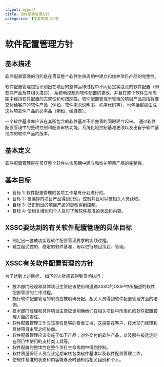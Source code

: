 ```yaml
---
layout: mypost
title: 软件配置管理方针
categories: [配置管理,SCM]
---
```


# 软件配置管理方针

## 基本描述

软件配置管理的目的是在贯穿整个软件生命周期中建立和维护项目产品的完整性。

软件配置管理包括识别出在项目的整体运作过程中不同给定实践点的软件配置（即软件产品及其相关描述），系统地控制对软件配置的更改，并且在整个软件生命周期中维持软件配置的完整性和可跟踪性。软件配置管理所管理的项目产品包括将要交付给客户的软件产品（例如，软件需求说明书，程序代码等），也包括那些生成这些项软件产品的必需品（例如，编译器）。

一个软件基准库应该在其所包含的软件基准不断完善的同时建立起来。 通过软件配置管理中的更改控制和配置审核功能，系统化地控制基准更改以及出自于软件基准库的软件产品的版本。 

## 基本定义

软件配置管理是在贯穿整个软件生命周期中建立和维护项目产品的完整性。 

## 基本目标

+ 目标 1: 软件配置管理的各项工作是有计划进行的。
+ 目标 2: 被选择的项目产品得到识别，控制并且可以被相关人员获取。
+ 目标 3: 已识别出的项目产品的更改得到控制。
+ 目标 4: 使相关组别和个人及时了解软件基准的状态和内容。 

## XSSC要达到的有关软件配置管理的具体目标

+ 制定出一套成功实现软件配置管理要求的实践过程。
+ 建立起受控的、稳定的软件基准，用以进行项目策划、管理。 

## XSSC有关软件配置管理的方针

为了达到上述目标， 如下的方针应该得到贯彻执行：

+ 技术部门经理和具体项目主管应该使用和遵循XSSC的OSSP中所描述的软件配置管理的工作过程。
+ 施行软件配置管理的职责应被明确分配。相关人员得到软件配置管理方面的培训。
+ 技术部门经理和具体项目主管应该明确他们在相关项目中所担负的软件配置管理方面的责任。
+ 软件配置管理工作应该享有足够的资金支持，这需要在客户，技术部门经理和具体项目主管之间协商。
+ 软件配置管理应该实施于如下产品：对外交付的软件产品，以及那些被选定的在项目中使用的支持类工具等。
+ 软件配置的整体性在整个项目生命周期中得到控制。
+ 软件质量保证人员应该定期审核各类软件基准以及软件配置管理工作。
+ 使软件基准的状态和内容能够及时通知给相关组别和个人。